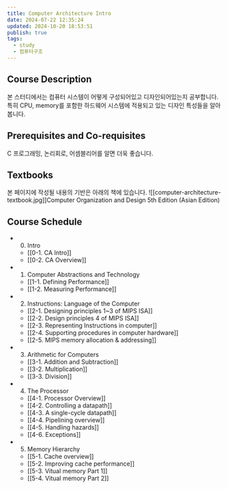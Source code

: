 ```yaml
---
title: Computer Architecture Intro
date: 2024-07-22 12:35:24
updated: 2024-10-20 18:53:51
publish: true
tags:
  - study
  - 컴퓨터구조
---
```

## Course Description

본 스터디에서는 컴퓨터 시스템이 어떻게 구성되어있고 디자인되어있는지 공부합니다. 
특히 CPU, memory를 포함한 하드웨어 시스템에 적용되고 있는 디자인 특성들을 알아봅니다.

## Prerequisites and Co-requisites

C 프로그래밍, 논리회로, 어셈블리어를 알면 더욱 좋습니다.

## Textbooks

본 페이지에 작성될 내용의 기반은 아래의 책에 있습니다.
![[computer-architecture-textbook.jpg]]Computer Organization and Design 5th Edition (Asian Edition)

## Course Schedule
- 0. Intro
	- [[0-1. CA Intro]]
	- [[0-2. CA Overview]]
- 1. Computer Abstractions and Technology
	- [[1-1. Defining Performance]]
	- [[1-2. Measuring Performance]]
- 2. Instructions: Language of the Computer
	- [[2-1. Designing principles 1~3 of MIPS ISA]]
	- [[2-2. Design principles 4 of MIPS ISA]]
	- [[2-3. Representing Instructions in computer]]
	- [[2-4. Supporting procedures in computer hardware]]
	- [[2-5. MIPS memory allocation & addressing]]
- 3. Arithmetic for Computers
	- [[3-1. Addition and Subtraction]]
	- [[3-2. Multiplication]]
	- [[3-3. Division]]
- 4. The Processor
	- [[4-1. Processor Overview]]
	- [[4-2. Controlling a datapath]]
	- [[4-3. A single-cycle datapath]]
	- [[4-4. Pipelining overview]]
	- [[4-5. Handling hazards]]
	- [[4-6. Exceptions]]
- 5. Memory Hierarchy
	- [[5-1. Cache overview]]
	- [[5-2. Improving cache performance]]
	- [[5-3. Vitual memory Part 1]]
	- [[5-4. Vitual memory Part 2]]
